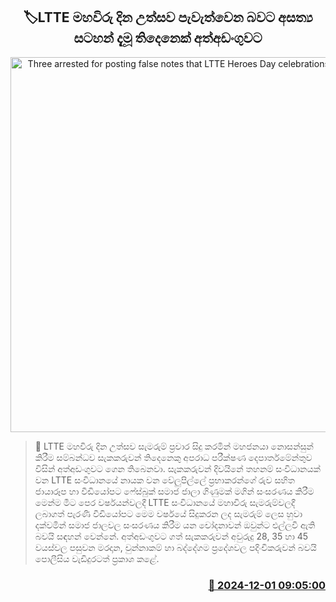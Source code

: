<p align='center'><b><h2 align='center' title='Three arrested for posting false notes that LTTE Heroes Day celebrations will be held'>🏷LTTE මහවිරු දින උත්සව පැවැත්වෙන බවට අසත්‍ය සටහන් දැමූ තිදෙනෙක් අත්අඩංගුවට</h2></b></p>
<p align='center'><img src='https://helakuru.sgp1.cdn.digitaloceanspaces.com/esana/images/lib/arrested2[1].jpg' width='600' alt='Three arrested for posting false notes that LTTE Heroes Day celebrations will be held'></p>

>📝 LTTE මහවිරු දින උත්සව සැමරුම් ප්‍රචාර සිදු කරමින් මහජනයා නොසන්සුන් කිරීම සම්බන්ධව සැකකරුවන් තිදෙනෙකු අපරාධ පරීක්ෂණ දෙපාර්තමේන්තුව විසින් අත්අඩංගුවට ගෙන තිබෙනවා.
සැකකරුවන් දිවයිනේ තහනම් සංවිධානයක් වන LTTE සංවිධානයේ නායක වන වේලුපිල්ලේ ප්‍රභාකරන්ගේ රුව සහිත ජායාරූප හා වීඩියෝපට ෆේස්බුක් සමාජ ජාලා ගිණුමක් මගින් සංසරණය කිරීම මෙන්ම මීට පෙර වර්ෂයන්වලදී LTTE සංවිධානයේ මහාවිරු සැමරුම්වලදී ලබාගත් පැරණි වීඩියෝපට මෙම වර්ෂයේ සිදුකරන ලද සැමරුම් ලෙස හුවා දක්වමින් සමාජ ජාලවල සංසරණය කිරීම යන චෝදනාවන් ඔවුන්ට එල්ලවී ඇති බවයි සඳහන් වෙන්නේ.
අත්අඩංගුවට ගත් සැකකරුවන් අවුරුදු 28, 35 හා 45 වයස්වල පසුවන මරදාන, චුන්නාකම් හා බද්දේගම ප්‍රදේශවල පදිංචිකරුවන් බවයි පොලීසිය වැඩිදුරටත් ප්‍රකාශ කළේ.


<h3 align='right'><a href='https://www.helakuru.lk/esana/p/105581/'>📅 2024-12-01 09:05:00</a></h3>
